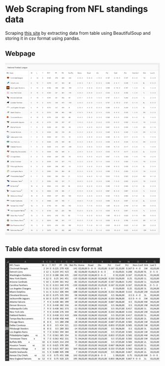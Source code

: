 # Web Scraping from NFL standings data

Scraping [this site](https://www.nfl.com/standings/league/2019/reg/) by extracting data from table using BeautifulSoup and storing it in csv format using pandas.

## Webpage

![webpage](NFL.png)

## Table data stored in csv format

![table](csv.png)
